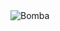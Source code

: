 
<img src="https://github.com/ilnanny/svg-personal-resource/blob/master/Packages-png%2Bsvg/Bomba/Bomba-pres.png" alt="Bomba">
